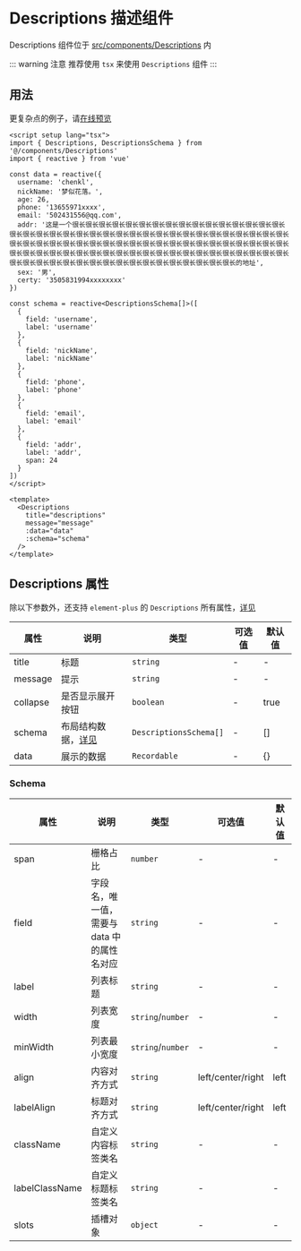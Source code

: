 # Descriptions 描述组件

Descriptions 组件位于 [src/components/Descriptions](https://github.com/syh-micro-build/mb-admin/tree/main/src/components/Descriptions) 内

::: warning 注意
推荐使用 `tsx` 来使用 `Descriptions` 组件
:::

## 用法

更复杂点的例子，请[在线预览](https://syh-micro-build.github.io/mb-admin/components/descriptions)

```vue
<script setup lang="tsx">
import { Descriptions, DescriptionsSchema } from '@/components/Descriptions'
import { reactive } from 'vue'

const data = reactive({
  username: 'chenkl',
  nickName: '梦似花落。',
  age: 26,
  phone: '13655971xxxx',
  email: '502431556@qq.com',
  addr: '这是一个很长很长很长很长很长很长很长很长很长很长很长很长很长很长很长很长很长很长很长很长很长很长很长很长很长很长很长很长很长很长很长很长很长很长很长很长很长很长很长很长很长很长很长很长很长很长很长很长很长很长很长很长很长很长很长很长很长很长很长很长很长很长很长很长很长很长很长很长很长很长很长很长很长很长很长很长很长很长很长很长很长很长很长很长很长很长很长很长很长很长很长很长很长很长很长很长的地址',
  sex: '男',
  certy: '3505831994xxxxxxxx'
})

const schema = reactive<DescriptionsSchema[]>([
  {
    field: 'username',
    label: 'username'
  },
  {
    field: 'nickName',
    label: 'nickName'
  },
  {
    field: 'phone',
    label: 'phone'
  },
  {
    field: 'email',
    label: 'email'
  },
  {
    field: 'addr',
    label: 'addr',
    span: 24
  }
])
</script>

<template>
  <Descriptions
    title="descriptions"
    message="message"
    :data="data"
    :schema="schema"
  />
</template>

```

## Descriptions 属性

除以下参数外，还支持 `element-plus` 的 `Descriptions` 所有属性，[详见](https://element-plus.org/zh-CN/component/descriptions.html#descriptions-%E5%B1%9E%E6%80%A7)

| 属性 | 说明 | 类型 | 可选值 | 默认值 |
| ---- | ---- | ---- | ---- | ---- |
| title | 标题 | `string` | - | - |
| message | 提示 | `string` | - | - |
| collapse | 是否显示展开按钮 | `boolean` | - | true |
| schema | 布局结构数据，[详见](#Schema) | `DescriptionsSchema[]` | - | [] |
| data | 展示的数据 | `Recordable` | - | {} |

### Schema<span id="Schema"></span>

| 属性 | 说明 | 类型 | 可选值 | 默认值 |
| ---- | ---- | ---- | ---- | ---- |
| span | 栅格占比 | `number` | - | - |
| field | 字段名，唯一值，需要与 data 中的属性名对应 | `string` | - | - |
| label | 列表标题 | `string` | - | - |
| width | 列表宽度 | `string`/`number` | - | - |
| minWidth | 列表最小宽度 | `string`/`number` | - | - |
| align | 内容对齐方式 | `string` | left/center/right | left |
| labelAlign | 标题对齐方式 | `string` | left/center/right | left |
| className | 自定义内容标签类名 | `string` | - | - |
| labelClassName | 自定义标题标签类名 | `string` | - | - |
| slots | 插槽对象 | `object` | - | - |
